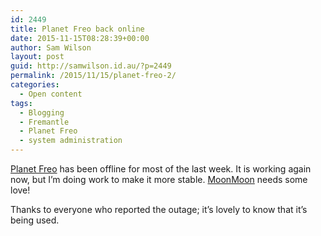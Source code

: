 ```yaml
---
id: 2449
title: Planet Freo back online
date: 2015-11-15T08:28:39+00:00
author: Sam Wilson
layout: post
guid: http://samwilson.id.au/?p=2449
permalink: /2015/11/15/planet-freo-2/
categories:
  - Open content
tags:
  - Blogging
  - Fremantle
  - Planet Freo
  - system administration
---
```

[Planet Freo](http://freo.org.au/planet/) has been offline for most of the last week. It is working again now, but I&#8217;m doing work to make it more stable. [MoonMoon](http://moonmoon.org/) needs some love!

Thanks to everyone who reported the outage; it&#8217;s lovely to know that it&#8217;s being used.